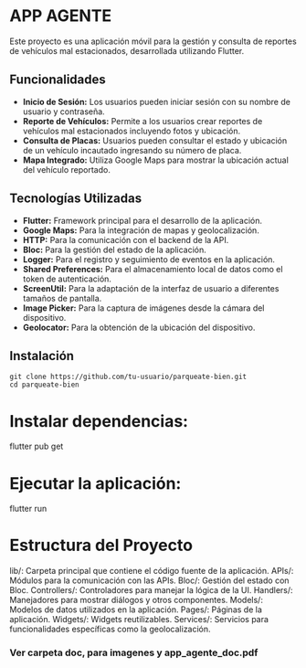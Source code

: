 # APP AGENTE

Este proyecto es una aplicación móvil para la gestión y consulta de reportes de vehículos mal estacionados, desarrollada utilizando Flutter.

## Funcionalidades

- **Inicio de Sesión:** Los usuarios pueden iniciar sesión con su nombre de usuario y contraseña.
- **Reporte de Vehículos:** Permite a los usuarios crear reportes de vehículos mal estacionados incluyendo fotos y ubicación.
- **Consulta de Placas:** Usuarios pueden consultar el estado y ubicación de un vehículo incautado ingresando su número de placa.
- **Mapa Integrado:** Utiliza Google Maps para mostrar la ubicación actual del vehículo reportado.

## Tecnologías Utilizadas

- **Flutter:** Framework principal para el desarrollo de la aplicación.
- **Google Maps:** Para la integración de mapas y geolocalización.
- **HTTP:** Para la comunicación con el backend de la API.
- **Bloc:** Para la gestión del estado de la aplicación.
- **Logger:** Para el registro y seguimiento de eventos en la aplicación.
- **Shared Preferences:** Para el almacenamiento local de datos como el token de autenticación.
- **ScreenUtil:** Para la adaptación de la interfaz de usuario a diferentes tamaños de pantalla.
- **Image Picker:** Para la captura de imágenes desde la cámara del dispositivo.
- **Geolocator:** Para la obtención de la ubicación del dispositivo.

## Instalación
    git clone https://github.com/tu-usuario/parqueate-bien.git
    cd parqueate-bien
#  Instalar dependencias:
   flutter pub get
#  Ejecutar la aplicación:
   flutter run

# Estructura del Proyecto

lib/: Carpeta principal que contiene el código fuente de la aplicación.
APIs/: Módulos para la comunicación con las APIs.
Bloc/: Gestión del estado con Bloc.
Controllers/: Controladores para manejar la lógica de la UI.
Handlers/: Manejadores para mostrar diálogos y otros componentes.
Models/: Modelos de datos utilizados en la aplicación.
Pages/: Páginas de la aplicación.
Widgets/: Widgets reutilizables.
Services/: Servicios para funcionalidades específicas como la geolocalización.

### Ver carpeta doc, para imagenes y app_agente_doc.pdf
